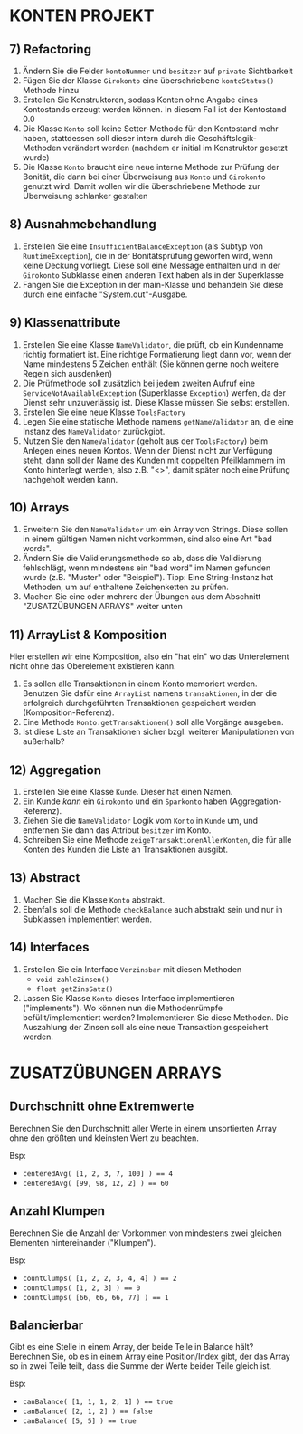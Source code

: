 # KONTEN PROJEKT

## 7) Refactoring

1. Ändern Sie die Felder `kontoNummer` und `besitzer` auf `private` Sichtbarkeit
2. Fügen Sie der Klasse `Girokonto` eine überschriebene `kontoStatus()` Methode hinzu
3. Erstellen Sie Konstruktoren, sodass Konten ohne Angabe eines Kontostands erzeugt werden können.
   In diesem Fall ist der Kontostand 0.0
4. Die Klasse `Konto` soll keine Setter-Methode für den Kontostand mehr haben,
   stattdessen soll dieser intern durch die Geschäftslogik-Methoden verändert werden
   (nachdem er initial im Konstruktor gesetzt wurde)
5. Die Klasse `Konto` braucht eine neue interne Methode zur Prüfung der Bonität, die dann bei
   einer Überweisung aus `Konto` und `Girokonto` genutzt wird. Damit wollen wir die überschriebene
   Methode zur Überweisung schlanker gestalten

## 8) Ausnahmebehandlung

1. Erstellen Sie eine `InsufficientBalanceException` (als Subtyp von `RuntimeException`),
   die in der Bonitätsprüfung geworfen wird, wenn
   keine Deckung vorliegt. Diese soll eine Message enthalten und in der `Girokonto` Subklasse einen
   anderen Text haben als in der Superklasse
2. Fangen Sie die Exception in der main-Klasse und behandeln Sie diese durch eine
   einfache "System.out"-Ausgabe.

## 9) Klassenattribute

1. Erstellen Sie eine Klasse `NameValidator`, die prüft, ob ein Kundenname richtig formatiert ist.
   Eine richtige Formatierung liegt dann vor, wenn der Name mindestens 5 Zeichen enthält (Sie können
   gerne noch weitere Regeln sich ausdenken)
2. Die Prüfmethode soll zusätzlich bei jedem zweiten Aufruf eine `ServiceNotAvailableException`
   (Superklasse `Exception`) werfen, da der Dienst sehr unzuverlässig ist.
   Diese Klasse müssen Sie selbst erstellen.
3. Erstellen Sie eine neue Klasse `ToolsFactory`
4. Legen Sie eine statische Methode namens `getNameValidator` an, die eine Instanz des `NameValidator`
   zurückgibt.
5. Nutzen Sie den `NameValidator` (geholt aus der `ToolsFactory`) beim Anlegen eines neuen Kontos. Wenn der Dienst nicht
   zur Verfügung
   steht, dann soll der Name des Kunden mit doppelten Pfeilklammern im Konto hinterlegt werden, also
   z.B. "<<Max Mustermann>>",
   damit später noch eine Prüfung nachgeholt werden kann.

## 10) Arrays

1. Erweitern Sie den `NameValidator` um ein Array von Strings. Diese sollen in einem gültigen
   Namen nicht vorkommen, sind also eine Art "bad words".
2. Ändern Sie die Validierungsmethode so ab, dass die Validierung fehlschlägt, wenn mindestens
   ein "bad word" im Namen gefunden wurde (z.B. "Muster" oder "Beispiel"). Tipp: Eine String-Instanz
   hat Methoden, um auf enthaltene Zeichenketten zu prüfen.
3. Machen Sie eine oder mehrere der Übungen aus dem Abschnitt "ZUSATZÜBUNGEN ARRAYS" weiter unten

## 11) ArrayList & Komposition

Hier erstellen wir eine Komposition, also ein "hat ein" wo das Unterelement nicht ohne
das Oberelement existieren kann.

1. Es sollen alle Transaktionen in einem Konto memoriert werden.
   Benutzen Sie dafür eine `ArrayList` namens `transaktionen`, in der die erfolgreich
   durchgeführten Transaktionen gespeichert werden (Komposition-Referenz).
2. Eine Methode `Konto.getTransaktionen()` soll alle Vorgänge ausgeben.
3. Ist diese Liste an Transaktionen sicher bzgl. weiterer Manipulationen von außerhalb?

## 12) Aggregation

1. Erstellen Sie eine Klasse `Kunde`. Dieser hat einen Namen.
2. Ein Kunde *kann* ein `Girokonto` und ein `Sparkonto` haben (Aggregation-Referenz).
3. Ziehen Sie die `NameValidator` Logik vom `Konto` in `Kunde` um, und entfernen Sie dann
das Attribut `besitzer` im Konto.
4. Schreiben Sie eine Methode `zeigeTransaktionenAllerKonten`, die für alle Konten des Kunden
die Liste an Transaktionen ausgibt.

## 13) Abstract

1. Machen Sie die Klasse `Konto` abstrakt. 
2. Ebenfalls soll die Methode `checkBalance` auch abstrakt sein und nur in Subklassen implementiert werden.

## 14) Interfaces

1. Erstellen Sie ein Interface `Verzinsbar` mit diesen Methoden
   - `void zahleZinsen()`
   - `float getZinsSatz()`
2. Lassen Sie Klasse `Konto` dieses Interface implementieren ("implements"). Wo können nun die
Methodenrümpfe befüllt/implementiert werden? Implementieren Sie diese Methoden. Die 
Auszahlung der Zinsen soll als eine neue Transaktion gespeichert werden.

# ZUSATZÜBUNGEN ARRAYS

## Durchschnitt ohne Extremwerte

Berechnen Sie den Durchschnitt aller Werte in einem unsortierten Array ohne den
größten und kleinsten Wert zu beachten.

Bsp:
- `centeredAvg( [1, 2, 3, 7, 100] ) == 4`
- `centeredAvg( [99, 98, 12, 2] ) == 60`

## Anzahl Klumpen

Berechnen Sie die Anzahl der Vorkommen von mindestens zwei gleichen
Elementen hintereinander ("Klumpen").

Bsp:
- `countClumps( [1, 2, 2, 3, 4, 4] ) == 2`
- `countClumps( [1, 2, 3] ) == 0`
- `countClumps( [66, 66, 66, 77] ) == 1`

## Balancierbar

Gibt es eine Stelle in einem Array, der beide Teile in Balance hält?
Berechnen Sie, ob es in einem Array eine Position/Index gibt, der das Array so in zwei Teile
teilt, dass die Summe der Werte beider Teile gleich ist.

Bsp:

- `canBalance( [1, 1, 1, 2, 1] ) == true`
- `canBalance( [2, 1, 2] ) == false`
- `canBalance( [5, 5] ) == true`